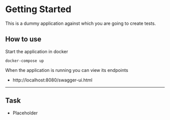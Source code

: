 # Getting Started
This is a dummy application against which you are going to create tests.

## How to use
Start the application in docker

``
docker-compose up
``

When the application is running you can view its endpoints
* http://localhost:8080/swagger-ui.html

----
## Task
* Placeholder
